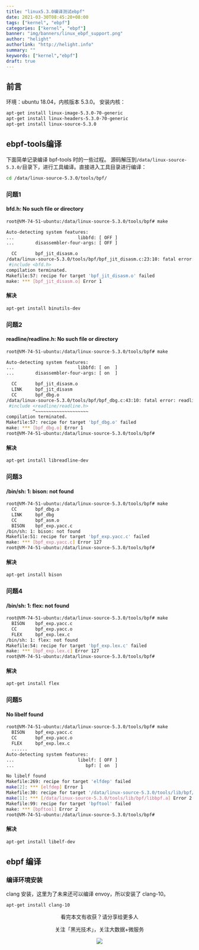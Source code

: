 ```yaml
---
title: "linux5.3.0编译测试ebpf"
date: 2021-03-30T08:45:20+08:00
tags: ["kernel", "ebpf"]
categories: ["kernel", "ebpf"]
banner: "img/banners/linux_ebpf_support.png"
author: "helight"
authorlink: "http://helight.info"
summary: ""
keywords: ["kernel","ebpf"]
draft: true
---
```


## 前言
环境：ubuntu 18.04，内核版本 5.3.0。
安装内核：
```sh
apt-get install linux-image-5.3.0-70-generic
apt-get install linux-headers-5.3.0-70-generic
apt-get install linux-source-5.3.0
```

## ebpf-tools编译
下面简单记录编译 bpf-tools 时的一些过程。
源码解压到`/data/linux-source-5.3.0/`目录下，进行工具编译。直接进入工具目录进行编译：
```sh
cd /data/linux-source-5.3.0/tools/bpf/
```
### 问题1
#### bfd.h: No such file or directory
```sh
root@VM-74-51-ubuntu:/data/linux-source-5.3.0/tools/bpf# make

Auto-detecting system features:
...                        libbfd: [ OFF ]
...        disassembler-four-args: [ OFF ]

  CC       bpf_jit_disasm.o
/data/linux-source-5.3.0/tools/bpf/bpf_jit_disasm.c:23:10: fatal error: bfd.h: No such file or directory
 #include <bfd.h>
compilation terminated.
Makefile:57: recipe for target 'bpf_jit_disasm.o' failed
make: *** [bpf_jit_disasm.o] Error 1
```
#### 解决
```sh
apt-get install binutils-dev
```
### 问题2
#### readline/readline.h: No such file or directory
```sh
root@VM-74-51-ubuntu:/data/linux-source-5.3.0/tools/bpf# make

Auto-detecting system features:
...                        libbfd: [ on  ]
...        disassembler-four-args: [ on  ]

  CC       bpf_jit_disasm.o
  LINK     bpf_jit_disasm
  CC       bpf_dbg.o
/data/linux-source-5.3.0/tools/bpf/bpf_dbg.c:43:10: fatal error: readline/readline.h: No such file or directory
 #include <readline/readline.h>
          ^~~~~~~~~~~~~~~~~~~~~
compilation terminated.
Makefile:57: recipe for target 'bpf_dbg.o' failed
make: *** [bpf_dbg.o] Error 1
root@VM-74-51-ubuntu:/data/linux-source-5.3.0/tools/bpf#
```
#### 解决
```sh
apt-get install libreadline-dev
```
### 问题3
#### /bin/sh: 1: bison: not found
```sh
root@VM-74-51-ubuntu:/data/linux-source-5.3.0/tools/bpf# make
  CC       bpf_dbg.o
  LINK     bpf_dbg
  CC       bpf_asm.o
  BISON    bpf_exp.yacc.c
/bin/sh: 1: bison: not found
Makefile:51: recipe for target 'bpf_exp.yacc.c' failed
make: *** [bpf_exp.yacc.c] Error 127
root@VM-74-51-ubuntu:/data/linux-source-5.3.0/tools/bpf# 
```
#### 解决
```sh
apt-get install bison
```
### 问题4
#### /bin/sh: 1: flex: not found
```sh
root@VM-74-51-ubuntu:/data/linux-source-5.3.0/tools/bpf# make
  BISON    bpf_exp.yacc.c
  CC       bpf_exp.yacc.o
  FLEX     bpf_exp.lex.c
/bin/sh: 1: flex: not found
Makefile:54: recipe for target 'bpf_exp.lex.c' failed
make: *** [bpf_exp.lex.c] Error 127
root@VM-74-51-ubuntu:/data/linux-source-5.3.0/tools/bpf# 
```
#### 解决
```sh
apt-get install flex
```
### 问题5
#### No libelf found
```sh
root@VM-74-51-ubuntu:/data/linux-source-5.3.0/tools/bpf# make
  BISON    bpf_exp.yacc.c
  CC       bpf_exp.yacc.o
  FLEX     bpf_exp.lex.c
  ......
Auto-detecting system features:
...                        libelf: [ OFF ]
...                           bpf: [ on  ]

No libelf found
Makefile:269: recipe for target 'elfdep' failed
make[2]: *** [elfdep] Error 1
Makefile:30: recipe for target '/data/linux-source-5.3.0/tools/lib/bpf/libbpf.a' failed
make[1]: *** [/data/linux-source-5.3.0/tools/lib/bpf/libbpf.a] Error 2
Makefile:99: recipe for target 'bpftool' failed
make: *** [bpftool] Error 2
root@VM-74-51-ubuntu:/data/linux-source-5.3.0/tools/bpf# 
```
#### 解决
```sh
apt-get install libelf-dev
```
## ebpf 编译
### 编译环境安装
clang 安装，这里为了未来还可以编译 envoy，所以安装了 clang-10。
```
apt-get install clang-10
```

<center>
看完本文有收获？请分享给更多人

关注「黑光技术」，关注大数据+微服务

![](/img/qrcode_helight_tech.jpg)
</center>